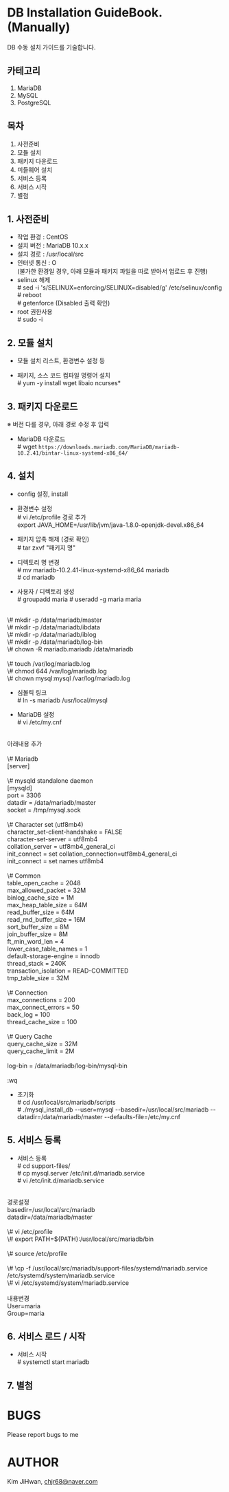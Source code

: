 # DB Installation GuideBook. (Manually)
DB 수동 설치 가이드를 기술합니다.

## 카테고리
1. MariaDB
2. MySQL
3. PostgreSQL

## 목차
1. 사전준비
2. 모듈 설치
3. 패키지 다운로드
4. 미들웨어 설치
5. 서비스 등록
6. 서비스 시작
7. 별첨

## 1. 사전준비
- 작업 환경 : CentOS
- 설치 버전 : MariaDB 10.x.x
- 설치 경로 : /usr/local/src
- 인터넷 통신 : O <br>
(불가한 환경일 경우, 아래 모듈과 패키지 파일을 따로 받아서 업로드 후 진행)
- selinux 해제 <br>
\# sed -i 's/SELINUX=enforcing/SELINUX=disabled/g' /etc/selinux/config <br>
\# reboot <br>
\# getenforce (Disabled 출력 확인)
- root 권한사용 <br>
\# sudo -i
## 2. 모듈 설치
- 모듈 설치 리스트, 환경변수 설정 등

- 패키지, 소스 코드 컴파일 명령어 설치<br>
\# yum -y install wget libaio ncurses*

## 3. 패키지 다운로드
※ 버전 다를 경우, 아래 경로 수정 후 입력

- MariaDB 다운로드 <br>
\# wget `https://downloads.mariadb.com/MariaDB/mariadb-10.2.41/bintar-linux-systemd-x86_64/`

## 4. 설치
- config 설정, install

- 환경변수 설정 <br>
\# vi /etc/profile 경로 추가 <br>
export JAVA_HOME=/usr/lib/jvm/java-1.8.0-openjdk-devel.x86_64

- 패키지 압축 해제 (경로 확인) <br>
\# tar zxvf "패키지 명"

- 디렉토리 명 변경 <br>
\# mv mariadb-10.2.41-linux-systemd-x86_64 mariadb <br>
\# cd mariadb

- 사용자 / 디렉토리 생성 <br>
\# groupadd maria
\# useradd -g maria maria
 <br>
\# mkdir -p /data/mariadb/master <br>
\# mkdir -p /data/mariadb/ibdata <br>
\# mkdir -p /data/mariadb/iblog <br>
\# mkdir -p /data/mariadb/log-bin <br>
\# chown -R mariadb.mariadb /data/mariadb <br>
 <br>
\# touch /var/log/mariadb.log <br>
\# chmod 644 /var/log/mariadb.log <br>
\# chown mysql:mysql /var/log/mariadb.log <br>

- 심볼릭 링크 <br>
\# ln -s mariadb /usr/local/mysql

- MariaDB 설정 <br>
\# vi /etc/my.cnf <br>
 <br>
아래내용 추가 <br>
 <br>
\# Mariadb <br>
[server] <br>
 <br>
\# mysqld standalone daemon <br>
[mysqld] <br>
port                            = 3306 <br>
datadir                         = /data/mariadb/master <br>
socket                          = /tmp/mysql.sock <br>
 <br>
\# Character set (utf8mb4) <br>
character_set-client-handshake  = FALSE <br>
character-set-server            = utf8mb4 <br>
collation_server                = utf8mb4_general_ci <br>
init_connect                    = set collation_connection=utf8mb4_general_ci <br>
init_connect                    = set names utf8mb4 <br>
 <br>
\# Common <br>
table_open_cache                = 2048 <br>
max_allowed_packet              = 32M <br>
binlog_cache_size               = 1M <br>
max_heap_table_size             = 64M <br>
read_buffer_size                = 64M <br>
read_rnd_buffer_size            = 16M <br>
sort_buffer_size                = 8M <br>
join_buffer_size                = 8M <br>
ft_min_word_len                 = 4 <br>
lower_case_table_names          = 1 <br>
default-storage-engine          = innodb <br>
thread_stack                    = 240K <br>
transaction_isolation           = READ-COMMITTED <br>
tmp_table_size                  = 32M <br>
 <br>
\# Connection <br>
max_connections                 = 200 <br>
max_connect_errors              = 50 <br>
back_log                        = 100 <br>
thread_cache_size               = 100 <br>
 <br>
\# Query Cache <br>
query_cache_size                = 32M <br>
query_cache_limit               = 2M <br>
 <br>
log-bin                         = /data/mariadb/log-bin/mysql-bin <br>
 <br>
:wq

- 초기화 <br>
\# cd /usr/local/src/mariadb/scripts <br>
\# ./mysql_install_db --user=mysql --basedir=/usr/local/src/mariadb --datadir=/data/mariadb/master --defaults-file=/etc/my.cnf

## 5. 서비스 등록
- 서비스 등록 <br>
\# cd support-files/ <br>
\# cp mysql.server /etc/init.d/mariadb.service <br>
\# vi /etc/init.d/mariadb.service <br>
 <br>
경로설정 <br>
basedir=/usr/local/src/mariadb <br>
datadir=/data/mariadb/master <br>
 <br>
\# vi /etc/profile <br>
\# export PATH=${PATH}:/usr/local/src/mariadb/bin <br>
 <br>
\# source /etc/profile <br>
 <br>
\# \cp -f /usr/local/src/mariadb/support-files/systemd/mariadb.service /etc/systemd/system/mariadb.service
 <br>
\# vi /etc/systemd/system/mariadb.service <br>
 <br>
내용변경 <br>
User=maria <br>
Group=maria

## 6. 서비스 로드 / 시작
- 서비스 시작 <br>
\# systemctl start mariadb

## 7. 별첨

# BUGS
Please report bugs to me

# AUTHOR

Kim JiHwan, <chjr68@naver.com>



